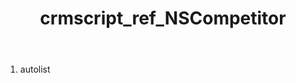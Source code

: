 ﻿---
title: crmscript_ref_NSCompetitor
description: NSCompetitor
intellisense: Void.NSCompetitor
keywords: NSCompetitor
so.topic: reference
---



1. autolist 

